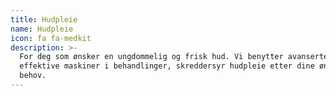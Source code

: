 ```yaml
---
title: Hudpleie
name: Hudpleie
icon: fa fa-medkit
description: >-
  For deg som ønsker en ungdommelig og frisk hud. Vi benytter avanserte og
  effektive maskiner i behandlinger, skreddersyr hudpleie etter dine ønsker og
  behov.
---
```





